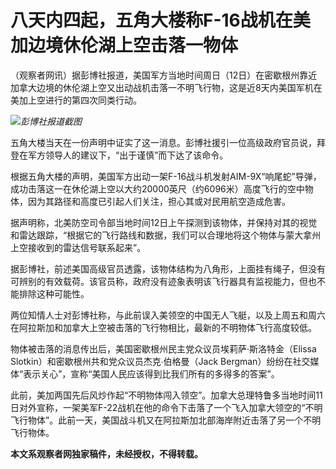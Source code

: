 # 八天内四起，五角大楼称F-16战机在美加边境休伦湖上空击落一物体

（观察者网讯）据彭博社报道，美国军方当地时间周日（12日）在密歇根州靠近加拿大边境的休伦湖上空又出动战机击落一不明飞行物，这是近8天内美国军机在美加上空进行的第四次同类行动。

![](https://inews.gtimg.com/newsapp_bt/0/15661622036/1000)_彭博社报道截图_

五角大楼当天在一份声明中证实了这一消息。彭博社援引一位高级政府官员说，拜登在军方领导人的建议下，“出于谨慎”而下达了该命令。

根据五角大楼的声明，美国军方出动一架F-16战斗机发射AIM-9X“响尾蛇”导弹，成功击落这一在休伦湖上空以大约20000英尺（约6096米）高度飞行的空中物体，因为其路径和高度已引起人们关注，担心其或对民用航空造成危害。

据声明称，北美防空司令部当地时间12日上午探测到该物体，并保持对其的视觉和雷达跟踪，“根据它的飞行路线和数据，我们可以合理地将这个物体与蒙大拿州上空接收到的雷达信号联系起来”。

据彭博社，前述美国高级官员透露，该物体结构为八角形，上面挂有绳子，但没有可辨别的有效载荷。该官员称，政府没有迹象表明该飞行器具有监视能力，但也不能排除这种可能性。

两位知情人士对彭博社称，与此前误入美领空的中国无人飞艇，以及上周五和周六在阿拉斯加和加拿大上空被击落的飞行物相比，最新的不明物体飞行高度较低。

物体被击落的消息传出后，美国密歇根州民主党众议员埃莉萨·斯洛特金（Elissa Slotkin）和密歇根州共和党众议员杰克∙伯格曼（Jack
Bergman）纷纷在社交媒体“表示关心”，宣称“美国人民应该得到比我们所有的多得多的答案”。

此前，美加两国先后风炒作起“不明物体闯入领空”。加拿大总理特鲁多当地时间11日对外宣称，一架美军F-22战机在他的命令下击落了一个飞入加拿大领空的“不明飞行物体”。此前一天，美国战斗机又在阿拉斯加北部海岸附近击落了另一个不明飞行物体。

**本文系观察者网独家稿件，未经授权，不得转载。**

